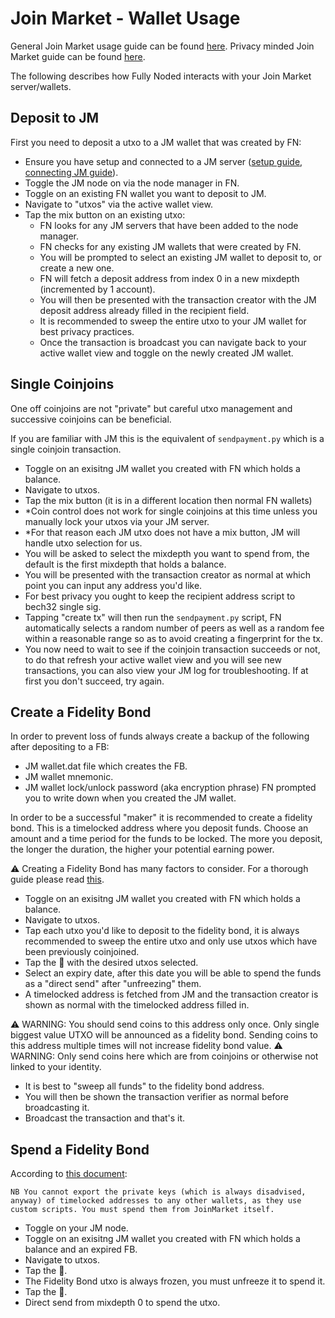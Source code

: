 # Join Market - Wallet Usage

General Join Market usage guide can be found [here](https://github.com/JoinMarket-Org/joinmarket-clientserver/blob/master/docs/USAGE.md).
Privacy minded Join Market guide can be found [here](https://github.com/openoms/bitcoin-tutorials/blob/master/joinmarket/joinmarket_private_flow.md).

The following describes how Fully Noded interacts with your Join Market server/wallets.

## Deposit to JM

First you need to deposit a utxo to a JM wallet that was created by FN:
- Ensure you have setup and connected to a JM server ([setup guide](ccc), [connecting JM guide]()).
- Toggle the JM node on via the node manager in FN.
- Toggle on an existing FN wallet you want to deposit to JM.
- Navigate to "utxos" via the active wallet view.
- Tap the mix button on an existing utxo:
    - FN looks for any JM servers that have been added to the node manager.
    - FN checks for any existing JM wallets that were created by FN.
    - You will be prompted to select an existing JM wallet to deposit to, or create a new one.
    - FN will fetch a deposit address from index 0 in a new mixdepth (incremented by 1 account).
    - You will then be presented with the transaction creator with the JM deposit address already filled in the recipient field.
    - It is recommended to sweep the entire utxo to your JM wallet for best privacy practices.
    - Once the transaction is broadcast you can navigate back to your active wallet view and toggle on the newly created JM wallet.
    
## Single Coinjoins

One off coinjoins are not "private" but careful utxo management and successive coinjoins can be beneficial.

If you are familiar with JM this is the equivalent of `sendpayment.py` which is a single coinjoin transaction.
- Toggle on an exisitng JM wallet you created with FN which holds a balance.
- Navigate to utxos.
- Tap the mix button (it is in a different location then normal FN wallets)
- *Coin control does not work for single coinjoins at this time unless you manually lock your utxos via your JM server.
- *For that reason each JM utxo does not have a mix button, JM will handle utxo selection for us.
- You will be asked to select the mixdepth you want to spend from, the default is the first mixdepth that holds a balance.
- You will be presented with the transaction creator as normal at which point you can input any address you'd like.
- For best privacy you ought to keep the recipient address script to bech32 single sig.
- Tapping "create tx" will then run the `sendpayment.py` script, FN automatically selects a random number of peers as well as a random fee within a reasonable range so as to avoid creating a fingerprint for the tx.
- You now need to wait to see if the coinjoin transaction succeeds or not, to do that refresh your active wallet view and you will see new transactions, you can also view your JM log for troubleshooting. If at first you don't succeed, try again.

## Create a Fidelity Bond

In order to prevent loss of funds always create a backup of the following after depositing to a FB:
- JM wallet.dat file which creates the FB.
- JM wallet mnemonic.
- JM wallet lock/unlock password (aka encryption phrase) FN prompted you to write down when you created the JM wallet. 

In order to be a successful "maker" it is recommended to create a fidelity bond. This is a timelocked address where you deposit funds. 
Choose an amount and a time period for the funds to be locked. The more you deposit, the longer the duration, the higher your potential earning power.

⚠️ Creating a Fidelity Bond has many factors to consider. For a thorough guide please read [this](https://github.com/JoinMarket-Org/joinmarket-clientserver/blob/master/docs/fidelity-bonds.md).

- Toggle on an exisitng JM wallet you created with FN which holds a balance.
- Navigate to utxos.
- Tap each utxo you'd like to deposit to the fidelity bond, it is always recommended to sweep the entire utxo and only use utxos which have been previously coinjoined.
- Tap the 􀗕 with the desired utxos selected.
- Select an expiry date, after this date you will be able to spend the funds as a "direct send" after "unfreezing" them.
- A timelocked address is fetched from JM and the transaction creator is shown as normal with the timelocked address filled in.

⚠️ WARNING: You should send coins to this address only once. Only single biggest value UTXO will be announced as a fidelity bond. Sending coins to this address multiple times will not increase fidelity bond value. 
⚠️ WARNING: Only send coins here which are from coinjoins or otherwise not linked to your identity.

- It is best to "sweep all funds" to the fidelity bond address.
- You will then be shown the transaction verifier as normal before broadcasting it.
- Broadcast the transaction and that's it.

## Spend a Fidelity Bond

According to [this document](https://github.com/JoinMarket-Org/joinmarket-clientserver/blob/7ed57d17ca52cc4a18d985db6f1da352d07c8357/docs/fidelity-bonds.md?plain=1#L154):
```
NB You cannot export the private keys (which is always disadvised, anyway) of timelocked addresses to any other wallets, as they use custom scripts. You must spend them from JoinMarket itself.
```

- Toggle on your JM node.
- Toggle on an exisitng JM wallet you created with FN which holds a balance and an expired FB.
- Navigate to utxos.
- Tap the 􀗕.
- The Fidelity Bond utxo is always frozen, you must unfreeze it to spend it.
- Tap the 􀗕.
- Direct send from mixdepth 0 to spend the utxo.


